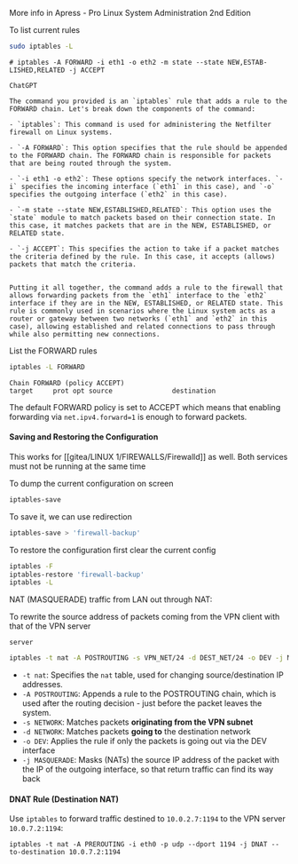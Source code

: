More info in
Apress - Pro Linux System Administration 2nd Edition

To list current rules

``` bash
sudo iptables -L
```

```
# iptables -A FORWARD -i eth1 -o eth2 -m state --state NEW,ESTAB- LISHED,RELATED -j ACCEPT

ChatGPT

The command you provided is an `iptables` rule that adds a rule to the FORWARD chain. Let's break down the components of the command:

- `iptables`: This command is used for administering the Netfilter firewall on Linux systems.
    
- `-A FORWARD`: This option specifies that the rule should be appended to the FORWARD chain. The FORWARD chain is responsible for packets that are being routed through the system.
    
- `-i eth1 -o eth2`: These options specify the network interfaces. `-i` specifies the incoming interface (`eth1` in this case), and `-o` specifies the outgoing interface (`eth2` in this case).
    
- `-m state --state NEW,ESTABLISHED,RELATED`: This option uses the `state` module to match packets based on their connection state. In this case, it matches packets that are in the NEW, ESTABLISHED, or RELATED state.
    
- `-j ACCEPT`: This specifies the action to take if a packet matches the criteria defined by the rule. In this case, it accepts (allows) packets that match the criteria.
    

Putting it all together, the command adds a rule to the firewall that allows forwarding packets from the `eth1` interface to the `eth2` interface if they are in the NEW, ESTABLISHED, or RELATED state. This rule is commonly used in scenarios where the Linux system acts as a router or gateway between two networks (`eth1` and `eth2` in this case), allowing established and related connections to pass through while also permitting new connections.
```

List the FORWARD rules

```bash
iptables -L FORWARD
```

```
Chain FORWARD (policy ACCEPT)
target     prot opt source               destination
```

The default FORWARD policy is set to ACCEPT which means that enabling forwarding via `net.ipv4.forward=1` is enough to forward packets.

#### Saving and Restoring the Configuration

This works for [[gitea/LINUX 1/FIREWALLS/Firewalld]] as well. Both services must not be running at the same time

To dump the current configuration on screen

``` bash
iptables-save
```

To save it, we can use redirection

``` bash
iptables-save > 'firewall-backup'
```

To restore the configuration first clear the current config

``` bash
iptables -F
iptables-restore 'firewall-backup'
iptables -L
```

NAT (MASQUERADE) traffic from LAN out through NAT:

To rewrite the source address of packets coming from the VPN client with that of the VPN server

`server`
```bash
iptables -t nat -A POSTROUTING -s VPN_NET/24 -d DEST_NET/24 -o DEV -j MASQUERADE
```

- `-t nat`: Specifies the `nat` table, used for changing source/destination IP addresses.
- `-A POSTROUTING`: Appends a rule to the POSTROUTING chain, which is used after the routing decision - just before the packet leaves the system.
- `-s NETWORK`: Matches packets **originating from the VPN subnet**
- `-d NETWORK`: Matches packets **going to** the destination network
- `-o DEV`: Applies the rule if only the packets is going out via the DEV interface
- `-j MASQUERADE`: Masks (NATs) the source IP address of the packet with the IP of the outgoing interface, so that return traffic can find its way back

#### DNAT Rule (Destination NAT)

Use `iptables` to forward traffic destined to `10.0.2.7:1194` to the VPN server `10.0.7.2:1194`:

```
iptables -t nat -A PREROUTING -i eth0 -p udp --dport 1194 -j DNAT --to-destination 10.0.7.2:1194
```

